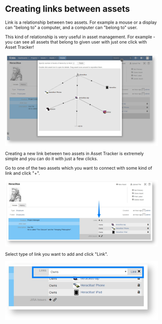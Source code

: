 # Creating links between assets

Link is a relationship between two assets. For example a mouse or a display can "belong to" a computer, and a computer can "belong to" user.

This kind of relationship is very useful in asset management. For example - you can see all assets that belong to given user with just one click with Asset Tracker!

![](../.gitbook/assets/image%20%2836%29.png)

Creating a new link between two assets in Asset Tracker is extremely simple and you can do it with just a few clicks.



Go to one of the two assets which you want to connect with some kind of link and click "+".

![](../.gitbook/assets/image%20%283%29.png)



Select type of link you want to add and click "Link".

![](../.gitbook/assets/image%20%284%29.png)

